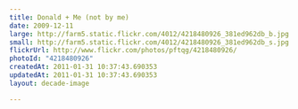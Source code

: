 ```yaml
---
title: Donald + Me (not by me)
date: 2009-12-11
large: http://farm5.static.flickr.com/4012/4218480926_381ed962db_b.jpg
small: http://farm5.static.flickr.com/4012/4218480926_381ed962db_s.jpg
flickrUrl: http://www.flickr.com/photos/pftqg/4218480926/
photoId: "4218480926"
createdAt: 2011-01-31 10:37:43.690353
updatedAt: 2011-01-31 10:37:43.690353
layout: decade-image

---
```


